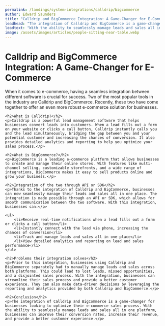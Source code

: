 ```yaml
---
permalink: /landings/system-integrations/calldrip/bigcommerce
author: Edward Saunders
title: "Calldrip and BigCommerce Integration: A Game-Changer for E-Commerce"
leadhead: "The integration of Calldrip and BigCommerce is a game-changer for businesses looking to optimize their e-commerce sales process"
leadtext: "With the ability to seamlessly manage leads and sales all in one platform, businesses can improve their conversion rates, increase their revenue, and provide a better customer experience."
image: /assets/images/articles/people-sitting-near-table.webp
---
```

<div class="arttext">	<h1>Calldrip and BigCommerce Integration: A Game-Changer for E-Commerce</h1>
	<p>When it comes to e-commerce, having a seamless integration between different software is crucial for success. Two of the most popular tools in the industry are Calldrip and BigCommerce. Recently, these two have come together to offer an even more robust e-commerce solution for businesses.</p>

	<h2>What is Calldrip?</h2>
	<p>Calldrip is a powerful lead management software that helps businesses convert leads into customers. When a lead fills out a form on your website or clicks a call button, Calldrip instantly calls you and the lead simultaneously, bridging the gap between you and your potential customer and increasing the chances of conversion. It also provides detailed analytics and reporting to help you optimize your sales process.</p>

	<h2>What is BigCommerce?</h2>
	<p>BigCommerce is a leading e-commerce platform that allows businesses to create and manage their online stores. With features like multi-channel selling, customizable storefronts, and a wide range of integrations, BigCommerce makes it easy to sell products online and grow your business.</p>

	<h2>Integration of the two through API or SDK</h2>
	<p>Thanks to the integration of Calldrip and BigCommerce, businesses can now seamlessly manage their leads and sales all in one place. The integration is made possible through an API or SDK, which allows for smooth communication between the two software. With this integration, businesses can:</p>

	<ul>
		<li>Receive real-time notifications when a lead fills out a form or clicks a call button</li>
		<li>Instantly connect with the lead via phone, increasing the chances of conversion</li>
		<li>Track and manage leads and sales all in one place</li>
		<li>View detailed analytics and reporting on lead and sales performance</li>
	</ul>

	<h2>Problems their integration solves</h2>
	<p>Prior to this integration, businesses using Calldrip and BigCommerce separately had to manually manage leads and sales across both platforms. This could lead to lost leads, missed opportunities, and a disjointed sales process. With the integration, businesses can streamline their sales process and provide a better customer experience. They can also make data-driven decisions by leveraging the reporting and analytics provided by both Calldrip and BigCommerce.</p>

	<h2>Conclusion</h2>
	<p>The integration of Calldrip and BigCommerce is a game-changer for businesses looking to optimize their e-commerce sales process. With the ability to seamlessly manage leads and sales all in one platform, businesses can improve their conversion rates, increase their revenue, and provide a better customer experience.</p>
</div>